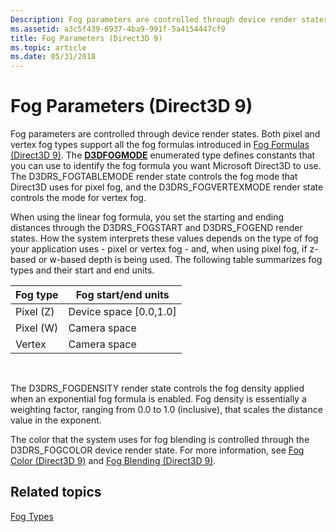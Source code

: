 ```yaml
---
Description: Fog parameters are controlled through device render states.
ms.assetid: a3c5f439-6937-4ba9-991f-5a4154447cf9
title: Fog Parameters (Direct3D 9)
ms.topic: article
ms.date: 05/31/2018
---
```


# Fog Parameters (Direct3D 9)

Fog parameters are controlled through device render states. Both pixel and vertex fog types support all the fog formulas introduced in [Fog Formulas (Direct3D 9)](fog-formulas.md). The [**D3DFOGMODE**](./d3dfogmode.md) enumerated type defines constants that you can use to identify the fog formula you want Microsoft Direct3D to use. The D3DRS\_FOGTABLEMODE render state controls the fog mode that Direct3D uses for pixel fog, and the D3DRS\_FOGVERTEXMODE render state controls the mode for vertex fog.

When using the linear fog formula, you set the starting and ending distances through the D3DRS\_FOGSTART and D3DRS\_FOGEND render states. How the system interprets these values depends on the type of fog your application uses - pixel or vertex fog - and, when using pixel fog, if z-based or w-based depth is being used. The following table summarizes fog types and their start and end units.



| Fog type  | Fog start/end units      |
|-----------|--------------------------|
| Pixel (Z) | Device space \[0.0,1.0\] |
| Pixel (W) | Camera space             |
| Vertex    | Camera space             |



 

The D3DRS\_FOGDENSITY render state controls the fog density applied when an exponential fog formula is enabled. Fog density is essentially a weighting factor, ranging from 0.0 to 1.0 (inclusive), that scales the distance value in the exponent.

The color that the system uses for fog blending is controlled through the D3DRS\_FOGCOLOR device render state. For more information, see [Fog Color (Direct3D 9)](fog-color.md) and [Fog Blending (Direct3D 9)](fog-blending.md).

## Related topics

<dl> <dt>

[Fog Types](fog-types.md)
</dt> </dl>

 

 
